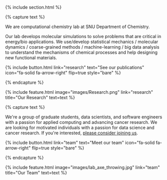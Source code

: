 ---
---

{% include section.html %}

{% capture text %}

We are computational chemistry lab at SNU Department of Chemistry.

Our lab develops molecular simulations to solve problems that are critical in energy/bio applications. We use/develop statistical mechanics / molecular dynamics / coarse-grained methods / machine-learning / big data analysis to understand the mechanisms of chemical processes and help designing new functional materials.

{%
  include button.html
  link="research"
  text="See our publications"
  icon="fa-solid fa-arrow-right"
  flip=true
  style="bare"
%}

{% endcapture %}

{%
  include feature.html
  image="images/Research.png"
  link="research"
  title="Our Research"
  text=text
%}

{% capture text %}

We're a group of graduate students, data scientists, and software engineers with a passion for applied computing and advancing cancer research. We are looking for motivated individuals with a passion for data science and cancer research. If you're interested, [please consider joining us](/join-us).

{%
  include button.html
  link="team"
  text="Meet our team"
  icon="fa-solid fa-arrow-right"
  flip=true
  style="bare"
%}

{% endcapture %}

{%
  include feature.html
  image="images/lab_axe_throwing.jpg"
  link="team"
  title="Our Team"
  text=text
%}
